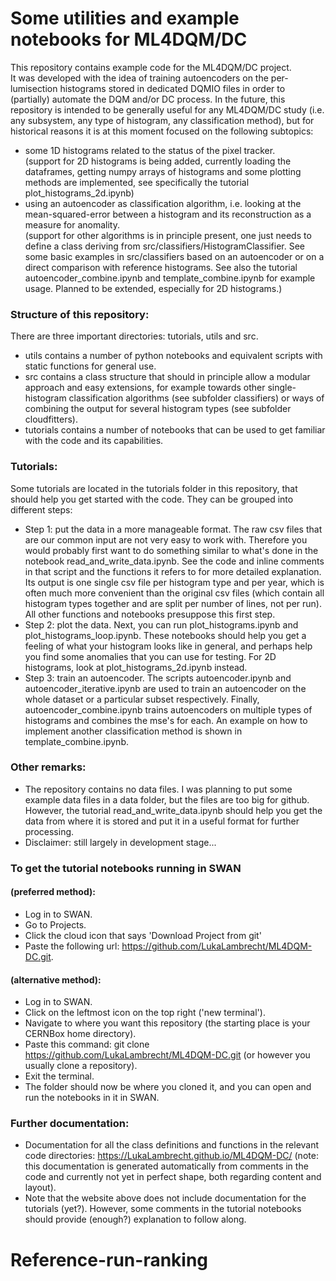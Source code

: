 # Some utilities and example notebooks for ML4DQM/DC
  
This repository contains example code for the ML4DQM/DC project.  
It was developed with the idea of training autoencoders on the per-lumisection histograms stored in dedicated DQMIO files in order to (partially) automate the DQM and/or DC process. In the future, this repository is intended to be generally useful for any ML4DQM/DC study (i.e. any subsystem, any type of histogram, any classification method), but for historical reasons it is at this moment focused on the following subtopics:  

- some 1D histograms related to the status of the pixel tracker.  
  (support for 2D histograms is being added, currently loading the dataframes, getting numpy arrays of histograms and some plotting methods are implemented, see specifically the tutorial plot\_histograms\_2d.ipynb)  
- using an autoencoder as classification algorithm, i.e. looking at the mean-squared-error between a histogram and its reconstruction as a measure for anomality.  
  (support for other algorithms is in principle present, one just needs to define a class deriving from src/classifiers/HistogramClassifier. See some basic examples in src/classifiers based on an autoencoder or on a direct comparison with reference histograms. See also the tutorial autoencoder\_combine.ipynb and template\_combine.ipynb for example usage. Planned to be extended, especially for 2D histograms.)  

### Structure of this repository:  
There are three important directories: tutorials, utils and src.  

- utils contains a number of python notebooks and equivalent scripts with static functions for general use.  
- src contains a class structure that should in principle allow a modular approach and easy extensions, for example towards other single-histogram classification algorithms (see subfolder classifiers) or ways of combining the output for several histogram types (see subfolder cloudfitters).  
- tutorials contains a number of notebooks that can be used to get familiar with the code and its capabilities.  

### Tutorials:  
Some tutorials are located in the tutorials folder in this repository, that should help you get started with the code. They can be grouped into different steps:  

- Step 1: put the data in a more manageable format. The raw csv files that are our common input are not very easy to work with. Therefore you would probably first want to do something similar to what's done in the notebook read\_and\_write\_data.ipynb. See the code and inline comments in that script and the functions it refers to for more detailed explanation. Its output is one single csv file per histogram type and per year, which is often much more convenient than the original csv files (which contain all histogram types together and are split per number of lines, not per run). All other functions and notebooks presuppose this first step.  
- Step 2: plot the data. Next, you can run plot\_histograms.ipynb and plot\_histograms\_loop.ipynb. These notebooks should help you get a feeling of what your histogram looks like in general, and perhaps help you find some anomalies that you can use for testing. For 2D histograms, look at plot\_histograms\_2d.ipynb instead.  
- Step 3: train an autoencoder. The scripts autoencoder.ipynb and autoencoder\_iterative.ipynb are used to train an autoencoder on the whole dataset or a particular subset respectively. Finally, autoencoder\_combine.ipynb trains autoencoders on multiple types of histograms and combines the mse's for each. An example on how to implement another classification method is shown in template\_combine.ipynb.  
  
### Other remarks:  

- The repository contains no data files. I was planning to put some example data files in a data folder, but the files are too big for github. However, the tutorial read\_and\_write\_data.ipynb should help you get the data from where it is stored and put it in a useful format for further processing.  
- Disclaimer: still largely in development stage...  
  
### To get the tutorial notebooks running in SWAN  
#### (preferred method):  

- Log in to SWAN.  
- Go to Projects.  
- Click the cloud icon that says 'Download Project from git'  
- Paste the following url: https://github.com/LukaLambrecht/ML4DQM-DC.git.  

#### (alternative method):  

- Log in to SWAN.
- Click on the leftmost icon on the top right ('new terminal').
- Navigate to where you want this repository (the starting place is your CERNBox home directory).
- Paste this command: git clone https://github.com/LukaLambrecht/ML4DQM-DC.git (or however you usually clone a repository).    
- Exit the terminal.  
- The folder should now be where you cloned it, and you can open and run the notebooks in it in SWAN. 
 
### Further documentation:  

- Documentation for all the class definitions and functions in the relevant code directories: https://LukaLambrecht.github.io/ML4DQM-DC/ (note: this documentation is generated automatically from comments in the code and currently not yet in perfect shape, both regarding content and layout).  
- Note that the website above does not include documentation for the tutorials (yet?). However, some comments in the tutorial notebooks should provide (enough?) explanation to follow along.  
# Reference-run-ranking
